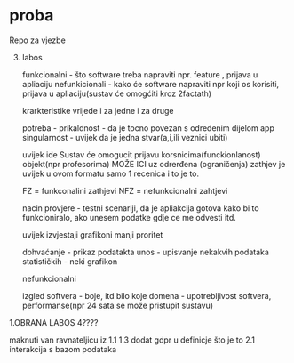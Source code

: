 # proba
Repo za vjezbe


3. labos

   funkcionalni - što software treba napraviti npr. feature , prijava u apliaciju
   nefunkicionali - kako će software napraviti npr koji os korisiti, prijava u apliaciju(sustav će omogćiti kroz 2factath)

   krarkteristike vrijede i za jedne i za druge

   potreba -
   prikaldnost - da je tocno povezan s odredenim dijelom app
   singularnost - uvijek da je jedna stvar(a,i,ili veznici ubiti)

   uvijek ide Sustav će omogucit prijavu korsnicima(funckionlanost) objekt(npr profesorima) MOŽE ICI uz odrerđena (ograničenja)
   zathjev je uvijek u ovom formatu samo 1 recenica i to je to.

   FZ = funkconalini zathjevi
   NFZ = nefunkcionalni zahtjevi

   nacin provjere - testni scenariji, da je apliakcija gotova kako bi to funkcioniralo, ako unesem podatke gdje ce me odvesti itd.

   uvijek izvjestaji grafikoni manji proritet

   dohvaćanje - prikaz podatakta
   unos - upisvanje nekakvih podataka
   statističkih - neki grafikon

   nefunkcionalni

   izgled softvera - boje, itd
   bilo koje domena - upotrebljivost softvera, performanse(npr 24 sata se može pristupit sustavu) 

1.OBRANA LABOS 4????

maknuti van ravnateljicu iz 1.1
1.3 
dodat gdpr u definicje što je to
2.1 
interakcija s bazom podataka
